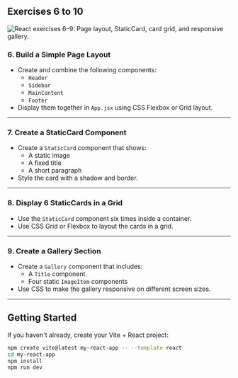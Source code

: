 ## Exercises 6 to 10

![React exercises 6–9: Page layout, StaticCard, card grid, and responsive gallery.](https://i.pinimg.com/736x/e1/17/74/e11774a9323a248ce03d91d0d97d77a2.jpg)


### 6. Build a Simple Page Layout
- Create and combine the following components:
  - `Header`
  - `Sidebar`
  - `MainContent`
  - `Footer`
- Display them together in `App.jsx` using CSS Flexbox or Grid layout.

---

### 7. Create a StaticCard Component
- Create a `StaticCard` component that shows:
  - A static image
  - A fixed title
  - A short paragraph
- Style the card with a shadow and border.

---

### 8. Display 6 StaticCards in a Grid
- Use the `StaticCard` component six times inside a container.
- Use CSS Grid or Flexbox to layout the cards in a grid.

---

### 9. Create a Gallery Section
- Create a `Gallery` component that includes:
  - A `Title` component
  - Four static `ImageItem` components
- Use CSS to make the gallery responsive on different screen sizes.




---

## Getting Started

If you haven't already, create your Vite + React project:

```bash
npm create vite@latest my-react-app -- --template react
cd my-react-app
npm install
npm run dev
